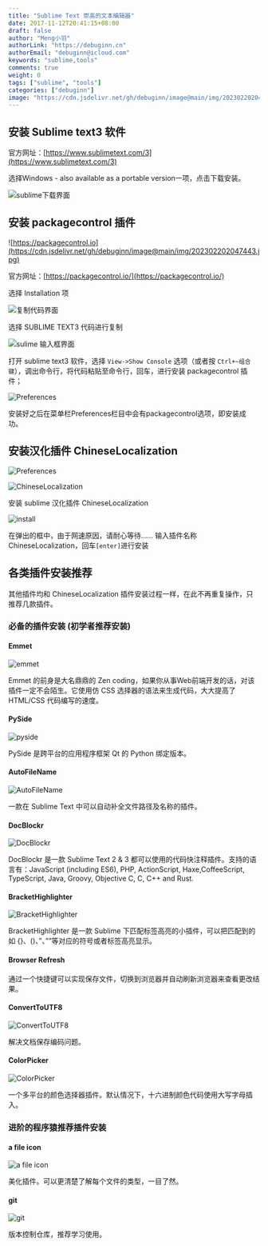 ```yaml
---
title: "Sublime Text 崇高的文本编辑器"
date: 2017-11-12T20:41:15+08:00
draft: false
author: "Meng小羽"
authorLink: "https://debuginn.cn"
authorEmail: "debuginn@icloud.com"
keywords: "sublime,tools"
comments: true
weight: 0
tags: ["sublime", "tools"]
categories: ["debuginn"]
image: "https://cdn.jsdelivr.net/gh/debuginn/image@main/img/202302202044967.jpg"
---
```


## 安装 Sublime text3 软件

官方网址：[https://www.sublimetext.com/3](https://www.sublimetext.com/3)

选择Windows - also available as a portable version一项，点击下载安装。

![sublime下载界面](https://cdn.jsdelivr.net/gh/debuginn/image@main/img/202302202046837.png)

## 安装 packagecontrol 插件

![https://packagecontrol.io](https://cdn.jsdelivr.net/gh/debuginn/image@main/img/202302202047443.jpg)

官方网址：[https://packagecontrol.io/](https://packagecontrol.io/)

选择 Installation 项

![复制代码界面](https://cdn.jsdelivr.net/gh/debuginn/image@main/img/202302202048556.jpg)

选择 SUBLIME TEXT3 代码进行复制

![sulime 输入框界面](https://cdn.jsdelivr.net/gh/debuginn/image@main/img/202302202049660.jpg)

打开 sublime text3 软件，选择 `View->Show Console` 选项（或者按 `Ctrl+~组合键`），调出命令行，将代码粘贴至命令行，回车，进行安装 packagecontrol 插件；

![Preferences](https://cdn.jsdelivr.net/gh/debuginn/image@main/img/202302202051068.jpg)

安装好之后在菜单栏Preferences栏目中会有packagecontrol选项，即安装成功。

## 安装汉化插件 ChineseLocalization

![Preferences](https://cdn.jsdelivr.net/gh/debuginn/image@main/img/202302202054550.jpg)

![ChineseLocalization](https://cdn.jsdelivr.net/gh/debuginn/image@main/img/202302202055358.jpg)

安装 sublime 汉化插件 ChineseLocalization

![install](https://cdn.jsdelivr.net/gh/debuginn/image@main/img/202302202055437.jpg)

在弹出的框中，由于网速原因，请耐心等待……
输入插件名称ChineseLocalization，回车`[enter]`进行安装

## 各类插件安装推荐

其他插件均和 ChineseLocalization 插件安装过程一样，在此不再重复操作，只推荐几款插件。

### 必备的插件安装 (初学者推荐安装)

#### Emmet

![emmet](https://cdn.jsdelivr.net/gh/debuginn/image@main/img/202302202057493.jpg)

Emmet 的前身是大名鼎鼎的 Zen coding，如果你从事Web前端开发的话，对该插件一定不会陌生。它使用仿 CSS 选择器的语法来生成代码，大大提高了 HTML/CSS 代码编写的速度。

#### PySide

![pyside](https://cdn.jsdelivr.net/gh/debuginn/image@main/img/202302202058785.jpg)

PySide 是跨平台的应用程序框架 Qt 的 Python 绑定版本。

#### AutoFileName

![AutoFileName](https://cdn.jsdelivr.net/gh/debuginn/image@main/img/202302202059582.jpg)

一款在 Sublime Text 中可以自动补全文件路径及名称的插件。

#### DocBlockr

![DocBlockr](https://cdn.jsdelivr.net/gh/debuginn/image@main/img/202302202100975.jpg)

DocBlockr 是一款 Sublime Text 2 & 3 都可以使用的代码快注释插件。支持的语言有：JavaScript (including ES6), PHP, ActionScript, Haxe,CoffeeScript, TypeScript, Java, Groovy, Objective C, C, C++ and Rust.

#### BracketHighlighter

![BracketHighlighter](https://cdn.jsdelivr.net/gh/debuginn/image@main/img/202302202101837.jpg)

BracketHighlighter 是一款 Sublime 下匹配标签高亮的小插件，可以把匹配到的如 {}、()、”、””等对应的符号或者标签高亮显示。

#### Browser Refresh

通过一个快捷键可以实现保存文件，切换到浏览器并自动刷新浏览器来查看更改结果。

#### ConvertToUTF8

![ConvertToUTF8](https://cdn.jsdelivr.net/gh/debuginn/image@main/img/202302202102109.jpg)

解决文档保存编码问题。

#### ColorPicker

![ColorPicker](https://cdn.jsdelivr.net/gh/debuginn/image@main/img/202302202102561.jpg)

一个多平台的颜色选择器插件。默认情况下，十六进制颜色代码使用大写字母插入。

### 进阶的程序猿推荐插件安装

#### a file icon

![a file icon](https://cdn.jsdelivr.net/gh/debuginn/image@main/img/202302202103090.jpg)

美化插件。可以更清楚了解每个文件的类型，一目了然。

#### git

![git](https://cdn.jsdelivr.net/gh/debuginn/image@main/img/202302202104673.jpg)

版本控制仓库，推荐学习使用。